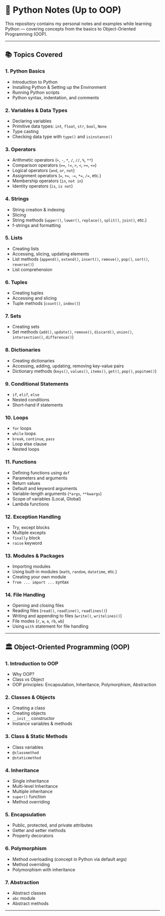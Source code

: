 # 🐍 Python Notes (Up to OOP)

This repository contains my personal notes and examples while learning Python — covering concepts from the basics to Object-Oriented Programming (OOP).

---

## 📚 Topics Covered

### 1. Python Basics
- Introduction to Python
- Installing Python & Setting up the Environment
- Running Python scripts
- Python syntax, indentation, and comments

### 2. Variables & Data Types
- Declaring variables
- Primitive data types: `int`, `float`, `str`, `bool`, `None`
- Type casting
- Checking data type with `type()` and `isinstance()`

### 3. Operators
- Arithmetic operators (`+`, `-`, `*`, `/`, `//`, `%`, `**`)
- Comparison operators (`==`, `!=`, `>`, `<`, `>=`, `<=`)
- Logical operators (`and`, `or`, `not`)
- Assignment operators (`=`, `+=`, `-=`, `*=`, `/=`, etc.)
- Membership operators (`in`, `not in`)
- Identity operators (`is`, `is not`)

### 4. Strings
- String creation & indexing
- Slicing
- String methods (`upper()`, `lower()`, `replace()`, `split()`, `join()`, etc.)
- f-strings and formatting

### 5. Lists
- Creating lists
- Accessing, slicing, updating elements
- List methods (`append()`, `extend()`, `insert()`, `remove()`, `pop()`, `sort()`, `reverse()`)
- List comprehension

### 6. Tuples
- Creating tuples
- Accessing and slicing
- Tuple methods (`count()`, `index()`)

### 7. Sets
- Creating sets
- Set methods (`add()`, `update()`, `remove()`, `discard()`, `union()`, `intersection()`, `difference()`)

### 8. Dictionaries
- Creating dictionaries
- Accessing, adding, updating, removing key-value pairs
- Dictionary methods (`keys()`, `values()`, `items()`, `get()`, `pop()`, `popitem()`)

### 9. Conditional Statements
- `if`, `elif`, `else`
- Nested conditions
- Short-hand if statements

### 10. Loops
- `for` loops
- `while` loops
- `break`, `continue`, `pass`
- Loop else clause
- Nested loops

### 11. Functions
- Defining functions using `def`
- Parameters and arguments
- Return values
- Default and keyword arguments
- Variable-length arguments (`*args`, `**kwargs`)
- Scope of variables (Local, Global)
- Lambda functions

### 12. Exception Handling
- Try, except blocks
- Multiple excepts
- `finally` block
- `raise` keyword

### 13. Modules & Packages
- Importing modules
- Using built-in modules (`math`, `random`, `datetime`, etc.)
- Creating your own module
- `from ... import ...` syntax

### 14. File Handling
- Opening and closing files
- Reading files (`read()`, `readline()`, `readlines()`)
- Writing and appending to files (`write()`, `writelines()`)
- File modes (`r`, `w`, `a`, `rb`, `wb`)
- Using `with` statement for file handling

---

## 🏛 Object-Oriented Programming (OOP)

### 1. Introduction to OOP
- Why OOP?
- Class vs Object
- OOP principles: Encapsulation, Inheritance, Polymorphism, Abstraction

### 2. Classes & Objects
- Creating a class
- Creating objects
- `__init__` constructor
- Instance variables & methods

### 3. Class & Static Methods
- Class variables
- `@classmethod`
- `@staticmethod`

### 4. Inheritance
- Single inheritance
- Multi-level Inheritance
- Multiple inheritance
- `super()` function
- Method overriding

### 5. Encapsulation
- Public, protected, and private attributes
- Getter and setter methods
- Property decorators

### 6. Polymorphism
- Method overloading (concept in Python via default args)
- Method overriding
- Polymorphism with inheritance

### 7. Abstraction
- Abstract classes
- `abc` module
- Abstract methods

---

